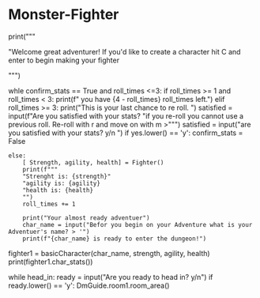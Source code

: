 # Monster-Fighter
print("""
	
"Welcome great adventurer!
If you'd like to create a character
hit C and enter to begin making your fighter

""")


whle confirm_stats == True and roll_times <=3:
	if roll_times >= 1 and roll_times < 3:
		print(f" you have {4 - roll_times} roll_times left.")
	elif roll_times >= 3:
			print("This is your last chance to re roll. ")
			satisfied = input(f"Are you satisfied with your stats?
			"if you re-roll you cannot use a previous roll. Re-roll with r and move on with m >""")
	satisfied = input("are you satisfied with your stats? y/n ")
	if yes.lower() == 'y':
		confirm_stats = False
		
		
		
	else:
		[ Strength, agility, health] = Fighter()
		print(f"""
		"Strenght is: {strength}"
		"agility is: {agility}
		"health is: {health}
		"")
		roll_times += 1
		
		print("Your almost ready adventuer")
		char_name = input("Befor you begin on your Adventure what is your Adventuer's name? > '")
		print(f"{char_name} is ready to enter the dungeon!")
fighter1 = basicCharacter(char_name, strength, agility, health)
print(fighter1.char_stats())
		
while head_in:
	ready = input("Are you ready to head in? y/n")
	if ready.lower()	== 'y':
		DmGuide.room1.room_area()

